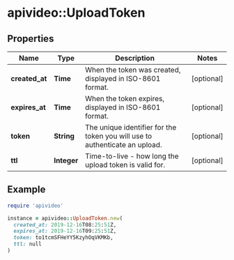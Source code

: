 # apivideo::UploadToken

## Properties

| Name | Type | Description | Notes |
| ---- | ---- | ----------- | ----- |
| **created_at** | **Time** | When the token was created, displayed in ISO-8601 format. | [optional] |
| **expires_at** | **Time** | When the token expires, displayed in ISO-8601 format. | [optional] |
| **token** | **String** | The unique identifier for the token you will use to authenticate an upload. | [optional] |
| **ttl** | **Integer** | Time-to-live - how long the upload token is valid for. | [optional] |

## Example

```ruby
require 'apivideo'

instance = apivideo::UploadToken.new(
  created_at: 2019-12-16T08:25:51Z,
  expires_at: 2019-12-16T09:25:51Z,
  token: to1tcmSFHeYY5KzyhOqVKMKb,
  ttl: null
)
```


